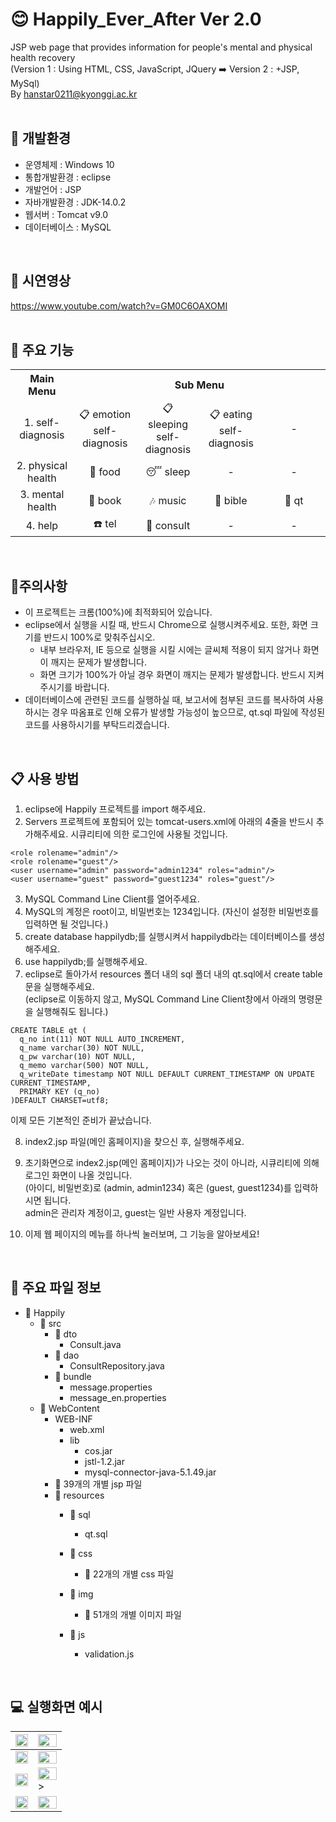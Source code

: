# 😊 Happily_Ever_After Ver 2.0   
JSP web page that provides information for people's mental and physical health recovery  
(Version 1 : Using HTML, CSS, JavaScript, JQuery ➡️ Version 2 : +JSP, MySql)  
By hanstar0211@kyonggi.ac.kr   
<br/>

## 🌳 개발환경
- 운영체제 : Windows 10   
- 통합개발환경 : eclipse   
- 개발언어 : JSP   
- 자바개발환경 : JDK-14.0.2   
- 웹서버 : Tomcat v9.0  
- 데이터베이스 : MySQL 
<br/>   

## 🎥 시연영상  
https://www.youtube.com/watch?v=GM0C6OAXOMI    
<br/>

## 👻 주요 기능  
	
<table width="100%" style="table-layout:fixed">
  <tr background-color = "#f0f0f0">
    <th>Main Menu</th>
    <th colspan = "4">Sub Menu </th>
  </tr>
  <tr>
	  <td align=center width="20%">1. self-diagnosis</td>
	  <td align=center width="20%">📋 emotion<br/>self-diagnosis</td>
	  <td align=center width="20%">📋 sleeping<br/>self-diagnosis</td>
	  <td align=center width="20%">📋 eating<br/>self-diagnosis</td>
	  <td align=center width="20%">-</td>
  </tr>
  <tr>
	  <td align=center>2. physical health</td>
	  <td align=center>🍎 food</td>
	  <td align=center>😴 sleep</td>
	  <td align=center>-</td>
	  <td align=center>-</td>
  </tr>
  <tr>
	  <td align=center>3️. mental health</td>
	  <td align=center>📗 book</td>
	  <td align=center>🎶 music</td>
	  <td align=center>📓 bible</td>
	  <td align=center>🙏 qt</td>
  </tr>
  <tr>
	  <td align=center>4️. help</td>
	  <td align=center>☎️ tel</td>
	  <td align=center>🏥 consult</td>
	  <td align=center>-</td>
	  <td align=center>-</td>
  </tr>
</table>	
<br/>

## 🔔주의사항  
- 이 프로젝트는 크롬(100%)에 최적화되어 있습니다.  
- eclipse에서 실행을 시킬 때, 반드시 Chrome으로 실행시켜주세요. 또한, 화면 크기를 반드시 100%로 맞춰주십시오.  
	- 내부 브라우저, IE 등으로 실행을 시킬 시에는 글씨체 적용이 되지 않거나 화면이 깨지는 문제가 발생합니다.   
	- 화면 크기가 100%가 아닐 경우 화면이 깨지는 문제가 발생합니다. 반드시 지켜주시기를 바랍니다.  
- 데이터베이스에 관련된 코드를 실행하실 때, 보고서에 첨부된 코드를 복사하여 사용하시는 경우 따옴표로 인해 오류가 발생할 가능성이 높으므로, qt.sql 파일에 작성된 코드를 사용하시기를 부탁드리겠습니다.    
<br/>

## 📋 사용 방법  
1. eclipse에 Happily 프로젝트를 import 해주세요.  
2. Servers 프로젝트에 포함되어 있는 tomcat-users.xml에 아래의 4줄을 반드시 추가해주세요. 시큐리티에 의한 로그인에 사용될 것입니다.
```
<role rolename="admin"/>  
<role rolename="guest"/>  
<user username="admin" password="admin1234" roles="admin"/>  
<user username="guest" password="guest1234" roles="guest"/>  
```
3. MySQL Command Line Client를 열어주세요.  
4. MySQL의 계정은 root이고, 비밀번호는 1234입니다. (자신이 설정한 비밀번호를 입력하면 될 것입니다.)  
5. create database happilydb;를 실행시켜서 happilydb라는 데이터베이스를 생성해주세요.  
6. use happilydb;를 실행해주세요.  
7. eclipse로 돌아가서 resources 폴더 내의 sql 폴더 내의 qt.sql에서 create table문을 실행해주세요.  
(eclipse로 이동하지 않고, MySQL Command Line Client창에서 아래의 명령문을 실행해줘도 됩니다.)  
```
CREATE TABLE qt (  
  q_no int(11) NOT NULL AUTO_INCREMENT,  
  q_name varchar(30) NOT NULL,  
  q_pw varchar(10) NOT NULL,  
  q_memo varchar(500) NOT NULL,  
  q_writeDate timestamp NOT NULL DEFAULT CURRENT_TIMESTAMP ON UPDATE CURRENT_TIMESTAMP,  
  PRIMARY KEY (q_no)  
)DEFAULT CHARSET=utf8;  
```
이제 모든 기본적인 준비가 끝났습니다.  

8. index2.jsp 파일(메인 홈페이지)을 찾으신 후, 실행해주세요.  
9. 초기화면으로 index2.jsp(메인 홈페이지)가 나오는 것이 아니라, 시큐리티에 의해 로그인 화면이 나올 것입니다.  
(아이디, 비밀번호)로 (admin, admin1234) 혹은 (guest, guest1234)를 입력하시면 됩니다.  
admin은 관리자 계정이고, guest는 일반 사용자 계정입니다.  

10. 이제 웹 페이지의 메뉴를 하나씩 눌러보며, 그 기능을 알아보세요!     
<br/>

## 📝 주요 파일 정보  
- 📑 Happily   
	- 📁 src  
		- 📁 dto   
			- Consult.java  
		- 📁 dao   
			- ConsultRepository.java  
		- 📁 bundle   
			- message.properties  
			- message_en.properties  
	- 📁 WebContent   
		- WEB-INF  
			- web.xml  
			- lib  
			     - cos.jar  
			     - jstl-1.2.jar  
			     - mysql-connector-java-5.1.49.jar  
		- 📄 39개의 개별 jsp 파일  
		- 📁 resources   
			- 📁 sql   
			     - qt.sql  
			- 📁 css   
			     - 📄 22개의 개별 css 파일  
			- 📁 img   
			     - 📄 51개의 개별 이미지 파일  
			- 📁 js   

			     - validation.js  
<br/>

## 💻 실행화면 예시
|<img width="100%" src="https://user-images.githubusercontent.com/89199587/173984185-64f5c86c-b6d2-4e29-86f6-3fc239989027.png"/>|<img width="100%" src="https://user-images.githubusercontent.com/89199587/173984275-00391a93-94a4-4bd2-8ec2-5f6cd1f2a644.png"/>|
|------|-----|
|<img width="100%" src="https://user-images.githubusercontent.com/89199587/173984289-70d0b08b-be01-4ed7-906c-dc8a54b69104.png"/>|<img width="100%" src="https://user-images.githubusercontent.com/89199587/173984295-ed1ad38e-8403-4f90-be5f-d8daa404dce5.png"/>|
|<img width="100%" src="https://user-images.githubusercontent.com/89199587/173984302-2032d242-9826-418f-aebf-18e1a9970e64.png"/>|<img width="100%" src="https://user-images.githubusercontent.com/89199587/173984810-e3e1b806-b26a-46f4-8d25-f9030651adcc.png"/>>|
|<img width="100%" src="https://user-images.githubusercontent.com/89199587/173984551-26e96f4c-a872-4aab-942e-f3d34832c383.png"/>|<img width="100%" src="https://user-images.githubusercontent.com/89199587/173985683-2934c8e2-36fe-4bea-b737-045598bb5062.png"/>|

